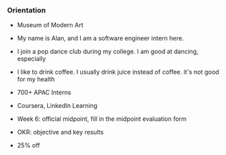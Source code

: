 
### Orientation

* Museum of Modern Art
* My name is Alan, and I am a software engineer intern here.
* I join a pop dance club during my college. I am good at dancing, especially 
* I like to drink coffee. I usually drink juice instead of coffee. it's not good for my health

* 700+ APAC Interns
* Coursera, LinkedIn Learning
* Week 6: official midpoint, fill in the midpoint evaluation form
* OKR: objective and key results
* 25% off 
